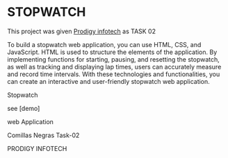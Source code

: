 # STOPWATCH

This project was given [Prodigy infotech](https://prodigyinfotech.dev/) as TASK 02

To build a stopwatch web application, you can use HTML, CSS, and JavaScript. HTML is used to structure the elements of the application. By implementing functions for starting, pausing, and resetting the stopwatch, as well as tracking and displaying lap times, users can accurately measure and record time intervals. With these technologies and functionalities, you can create an interactive and user-friendly stopwatch web application.

Stopwatch

see [demo]

web Application

Comillas Negras
Task-02

PRODIGY INFOTECH

